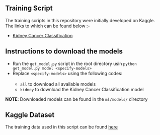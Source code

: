 ## Training Script

The training scripts in this repository were initially developed on Kaggle. The links to which can be found below :-

- <a href="https://www.kaggle.com/code/arjunbasandrai/kidney-cancer-classification-99-5" target="_blank">Kidney Cancer Classification</a>

## Instructions to download the models

- Run the `get_model.py` script in the root directory usin `python get_model.py model <specify-models>`
- Replace `<specify-models>` using the following codes: <br/><br/>
  - `all` to download all available models
  - `kidney` to download the Kidney Cancer Classification model

**NOTE**: Downloaded models can be found in the `ml/models/` directory

## Kaggle Dataset

The training data used in this script can be found [here](https://www.kaggle.com/datasets/arjunbasandrai/medical-scan-classification-dataset)
